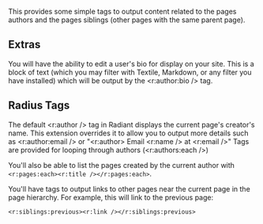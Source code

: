 This provides some simple tags to output content related to the pages authors and the pages siblings (other pages with
the same parent page).

## Extras

You will have the ability to edit a user's bio for display on your site. This is a block of text (which you may
filter with Textile, Markdown, or any filter you have installed) which will be output by the <r:author:bio /> tag.

## Radius Tags

The default <r:author /> tag in Radiant displays the current page's creator's name. This extension overrides it
to allow you to output more details such as <r:author:email /> or "<r:author> Email <r:name /> at <r:email />"
Tags are provided for looping through authors (<r:authors:each />) 

You'll also be able to list the pages created by the current author with `<r:pages:each><r:title /></r:pages:each>`.

You'll have tags to output links to other pages near the current page in the page hierarchy. For example, this will
link to the previous page:

    <r:siblings:previous><r:link /></r:siblings:previous>